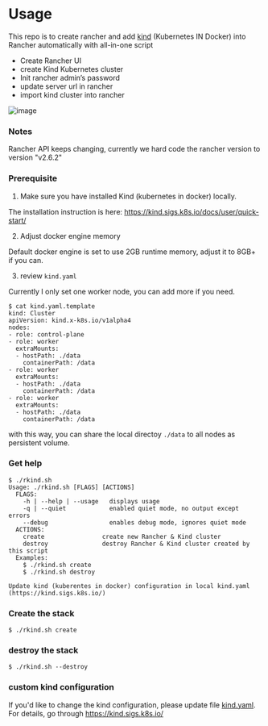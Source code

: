 # Usage

This repo is to create rancher and add [kind](https://github.com/kubernetes-sigs/kind) (Kubernetes IN Docker) into Rancher automatically with all-in-one script

* Create Rancher UI
* create Kind Kubernetes cluster
* Init rancher admin’s password
* update server url in rancher
* import kind cluster into rancher

![image](https://user-images.githubusercontent.com/8954908/141780177-a81ddc31-a144-47ad-b9a0-2fc5bce8bbda.png)

### Notes

Rancher API keeps changing, currently we hard code the rancher version to version "v2.6.2"

### Prerequisite

1) Make sure you have installed Kind (kubernetes in docker) locally.

The installation instruction is here: https://kind.sigs.k8s.io/docs/user/quick-start/

2) Adjust docker engine memory

Default docker engine is set to use 2GB runtime memory, adjust it to 8GB+ if you can.

3) review `kind.yaml`

Currently I only set one worker node, you can add more if you need.

```
$ cat kind.yaml.template
kind: Cluster
apiVersion: kind.x-k8s.io/v1alpha4
nodes:
- role: control-plane
- role: worker
  extraMounts:
  - hostPath: ./data
    containerPath: /data
- role: worker
  extraMounts:
  - hostPath: ./data
    containerPath: /data
- role: worker
  extraMounts:
  - hostPath: ./data
    containerPath: /data
```

with this way, you can share the local directoy `./data` to all nodes as persistent volume.

### Get help

```
$ ./rkind.sh
Usage: ./rkind.sh [FLAGS] [ACTIONS]
  FLAGS:
    -h | --help | --usage   displays usage
    -q | --quiet            enabled quiet mode, no output except errors
    --debug                 enables debug mode, ignores quiet mode
  ACTIONS:
    create                create new Rancher & Kind cluster
    destroy               destroy Rancher & Kind cluster created by this script
  Examples:
    $ ./rkind.sh create
    $ ./rkind.sh destroy

Update kind (kuberentes in docker) configuration in local kind.yaml (https://kind.sigs.k8s.io/)
```

### Create the stack

```
$ ./rkind.sh create
```
### destroy the stack

```
$ ./rkind.sh --destroy
```

### custom kind configuration

If you'd like to change the kind configuration, please update file [kind.yaml](kind.yaml). For details, go through https://kind.sigs.k8s.io/
